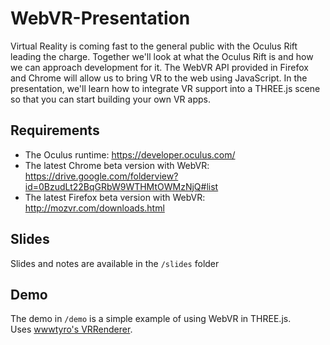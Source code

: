 # WebVR-Presentation
Virtual Reality is coming fast to the general public with the Oculus Rift leading the charge. Together we'll look at
what the Oculus Rift is and how we can approach development for it. The WebVR API provided in Firefox and Chrome will
allow us to bring VR to the web using JavaScript. In the presentation, we'll learn how to integrate VR support into a
THREE.js scene so that you can start building your own VR apps.

## Requirements
* The Oculus runtime: https://developer.oculus.com/
* The latest Chrome beta version with WebVR: https://drive.google.com/folderview?id=0BzudLt22BqGRbW9WTHMtOWMzNjQ#list
* The latest Firefox beta version with WebVR: http://mozvr.com/downloads.html

## Slides
Slides and notes are available in the ```/slides``` folder

## Demo
The demo in ```/demo``` is a simple example of using WebVR in THREE.js.  
Uses [wwwtyro's VRRenderer](https://github.com/wwwtyro/three-vr-renderer).
